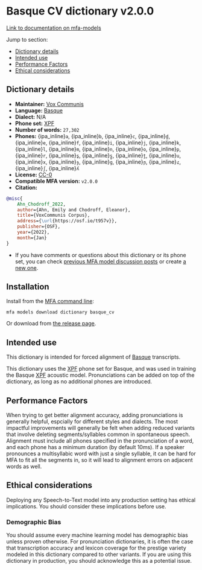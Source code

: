 
# Basque CV dictionary v2.0.0

[Link to documentation on mfa-models](https://mfa-models.readthedocs.io/en/main/dictionary/basque_cv.html)

Jump to section:

- [Dictionary details](#dictionary-details)
- [Intended use](#intended-use)
- [Performance Factors](#performance-factors)
- [Ethical considerations](#ethical-considerations)

## Dictionary details

- **Maintainer:** [Vox Communis](https://osf.io/t957v/)
- **Language:** [Basque](https://en.wikipedia.org/wiki/Basque_language)
- **Dialect:** N/A
- **Phone set:** [XPF](https://github.com/CohenPr-XPF/XPF)
- **Number of words:** `27,302`
- **Phones:** {ipa_inline}`a`, {ipa_inline}`b`, {ipa_inline}`c`, {ipa_inline}`d̪`, {ipa_inline}`e`, {ipa_inline}`f`, {ipa_inline}`i`, {ipa_inline}`j`, {ipa_inline}`k`, {ipa_inline}`l`, {ipa_inline}`m`, {ipa_inline}`n`, {ipa_inline}`o`, {ipa_inline}`p`, {ipa_inline}`r`, {ipa_inline}`s̺`, {ipa_inline}`s̻`, {ipa_inline}`t̪`, {ipa_inline}`u`, {ipa_inline}`x`, {ipa_inline}`ɟ`, {ipa_inline}`ɡ`, {ipa_inline}`ɲ`, {ipa_inline}`ɾ`, {ipa_inline}`ʃ`, {ipa_inline}`ʎ`
- **License:** [CC-0](https://creativecommons.org/publicdomain/zero/1.0/)
- **Compatible MFA version:** `v2.0.0`
- **Citation:**

```bibtex
@misc{
	Ahn_Chodroff_2022,
	author={Ahn, Emily and Chodroff, Eleanor},
	title={VoxCommunis Corpus},
	address={\url{https://osf.io/t957v}},
	publisher={OSF},
	year={2022},
	month={Jan}
}
```

- If you have comments or questions about this dictionary or its phone set, you can check [previous MFA model discussion posts](https://github.com/MontrealCorpusTools/mfa-models/discussions?discussions_q=Basque+CV+dictionary+v2.0.0) or create [a new one](https://github.com/MontrealCorpusTools/mfa-models/discussions/new).

## Installation

Install from the [MFA command line](https://montreal-forced-aligner.readthedocs.io/en/latest/user_guide/models/index.html):

```
mfa models download dictionary basque_cv
```

Or download from [the release page](https://github.com/MontrealCorpusTools/mfa-models/releases/tag/dictionary-basque_cv-v2.0.0).

## Intended use

This dictionary is intended for forced alignment of [Basque](https://en.wikipedia.org/wiki/Basque_language) transcripts.

This dictionary uses the [XPF](https://github.com/CohenPr-XPF/XPF) phone set for Basque, and was used in training the Basque [XPF](https://github.com/CohenPr-XPF/XPF) acoustic model.
Pronunciations can be added on top of the dictionary, as long as no additional phones are introduced.

## Performance Factors

When trying to get better alignment accuracy, adding pronunciations is generally helpful, espcially for different styles and dialects.
The most impactful improvements will generally be felt when adding reduced variants that
involve deleting segments/syllables common in spontaneous speech.  Alignment must include all phones specified in the pronunciation of a word, and each phone has
a minimum duration (by default 10ms). If a speaker pronounces a multisyllabic word with just a single syllable, it can be hard for MFA to fit all the segments in,
so it will lead to alignment errors on adjacent words as well.

## Ethical considerations

Deploying any Speech-to-Text model into any production setting has ethical implications. You should consider these implications before use.

### Demographic Bias

You should assume every machine learning model has demographic bias unless proven otherwise.
For pronunciation dictionaries, it is often the case that transcription accuracy and lexicon coverage for the prestige variety modeled in this dictionary compared to other variants.
If you are using this dictionary in production, you should acknowledge this as a potential issue.
